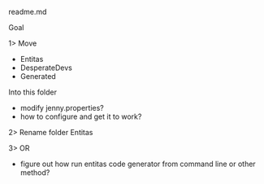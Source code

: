 readme.md

Goal

1> Move
- Entitas
- DesperateDevs
- Generated

Into this folder
- modify jenny.properties?
- how to configure and get it to work?

2> Rename folder Entitas

3> OR
- figure out how run entitas code generator from command line or other method?